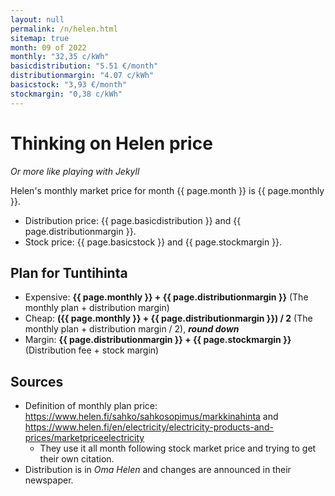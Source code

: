 ```yaml
---
layout: null
permalink: /n/helen.html
sitemap: true
month: 09 of 2022
monthly: "32,35 c/kWh"
basicdistribution: "5.51 €/month"
distributionmargin: "4.07 c/kWh"
basicstock: "3,93 €/month"
stockmargin: "0,38 c/kWh"
---
```


# Thinking on Helen price

*Or more like playing with Jekyll*

Helen's monthly market price for month {{ page.month }} is {{ page.monthly }}.

* Distribution price: {{ page.basicdistribution }} and {{ page.distributionmargin }}.
* Stock price: {{ page.basicstock }} and {{ page.stockmargin }}.

## Plan for Tuntihinta

* Expensive: <strong>{{ page.monthly }} + {{ page.distributionmargin }}</strong> (The monthly plan + distribution margin)
* Cheap: <strong>({{ page.monthly }} + {{ page.distributionmargin }}) / 2</strong> (The monthly plan + distribution margin / 2), ***round down***
* Margin: <strong>{{ page.distributionmargin }} + {{ page.stockmargin }}</strong> (Distribution fee + stock margin)

## Sources

* Definition of monthly plan price: https://www.helen.fi/sahko/sahkosopimus/markkinahinta and https://www.helen.fi/en/electricity/electricity-products-and-prices/marketpriceelectricity
  * They use it all month following stock market price and trying to get their own citation.
* Distribution is in *Oma Helen* and changes are announced in their newspaper.
